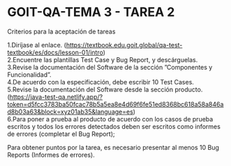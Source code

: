 # GOIT-QA-TEMA 3 - TAREA 2

Criterios para la aceptación de tareas

1.Diríjase al enlace. (https://textbook.edu.goit.global/qa-test-textbook/es/docs/lesson-01/intro)<br>
2.Encuentre las plantillas Test Case y Bug Report, y descárguelas.<br>
3.Revise la documentación del Software de la sección ”Componentes y Funcionalidad”.<br>
4.De acuerdo con la especificación, debe escribir 10 Test Cases.<br>
5.Revise la documentación del Software desde la sección producto.(https://java-test-qa.netlify.app/?token=d5fcc3783ba50fcac78b5a5ea8e4d69f6fe51ed8368bc618a58a846ad8b03a63&block=xyz01ab35&language=es)<br>
6.Para poner a prueba al producto de acuerdo con los casos de prueba escritos y todos los errores detectados deben ser escritos como informes de errores (completar el Bug Report);<br>

Para obtener puntos por la tarea, es necesario presentar al menos 10 Bug Reports (Informes de errores).<br>
